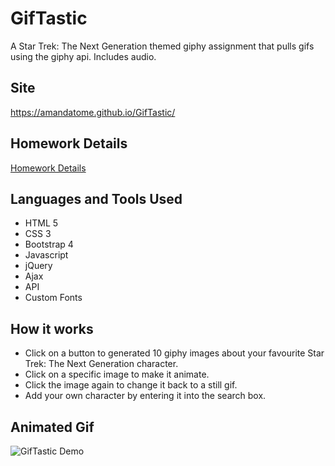 # GifTastic
A Star Trek: The Next Generation themed giphy assignment that pulls gifs using the giphy api. Includes audio.

## Site
https://amandatome.github.io/GifTastic/

## Homework Details
[Homework Details](homework.md)

## Languages and Tools Used
* HTML 5 
* CSS 3
* Bootstrap 4
* Javascript
* jQuery
* Ajax
* API
* Custom Fonts

## How it works
* Click on a button to generated 10 giphy images about your favourite Star Trek: The Next Generation character.
* Click on a specific image to make it animate.
* Click the image again to change it back to a still gif.
* Add your own character by entering it into the search box.

## Animated Gif
![GifTastic Demo](giftastic.gif)
